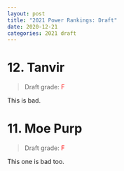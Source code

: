 ```yaml
---
layout: post
title: "2021 Power Rankings: Draft"
date: 2020-12-21
categories: 2021 draft
---
```


# 12. Tanvir

> Draft grade: <span style="color: red">F</span>

This is bad.

# 11. Moe Purp

> Draft grade: <span style="color: red">F</span>

This one is bad too.
